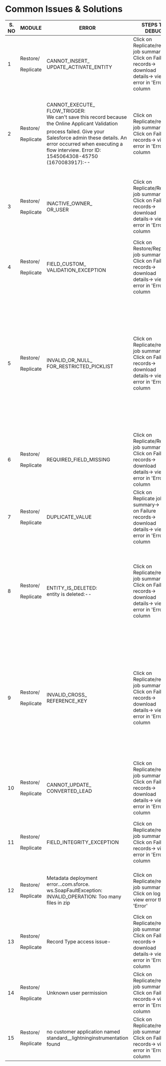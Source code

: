 # Common Issues & Solutions



<table data-full-width="true"><thead><tr><th width="90">S. NO</th><th width="117">MODULE</th><th width="175">ERROR</th><th width="179">STEPS TO DEBUG</th><th width="178">REASON FOR ERROR</th><th width="178">RESOLUTION</th></tr></thead><tbody><tr><td>1</td><td><p>Restore/</p><p>Replicate</p></td><td>CANNOT_INSERT_<br>UPDATE_ACTIVATE_ENTITY</td><td>Click on Replicate/restore job summary-> Click on Failure records-> download details-> view error in 'Error' column</td><td>This error is a result of an issue stemming from a trigger in the Org.</td><td>Temporarily disable the trigger and rerun the job to restore/replicate failed records.</td></tr><tr><td>2</td><td><p>Restore/</p><p>Replicate</p></td><td>CANNOT_EXECUTE_<br>FLOW_TRIGGER:<br>We can't save this record because the Online Applicant Validation process failed. Give your Salesforce admin these details. An error occurred when executing a flow interview. Error ID: 1545064308-45750 (1670083917):--</td><td>Click on Replicate/restore job summary-> Click on Failure records-> view error in 'Error' column</td><td>This error typically indicates that there is a Process Builder process/flow in place which is causing the upsert operation to fail.</td><td><ol><li>Locate the process builder process/flow that caused the error.</li><li>Temporarily disable the automation and rerun the job to restore/replicate failed records.</li></ol></td></tr><tr><td>3</td><td><p>Restore/</p><p>Replicate</p></td><td>INACTIVE_OWNER_<br>OR_USER</td><td>Click on Replicate/Restore job summary-> Click on Failure records-> download details-> view error in 'Error' column</td><td>This error is due to the owner of the records on the source org is inactive in the destination org.</td><td>Enable "Set Audit Fields upon Record Creation" and "Update Records with Inactive Owners" permissions in Salesforce setting. (<a href="https://help.salesforce.com/articleView?id=000334870&#x26;type=1&#x26;mode=1">LEARN MORE</a>)</td></tr><tr><td>4</td><td><p>Restore/</p><p>Replicate</p></td><td>FIELD_CUSTOM_<br>VALIDATION_EXCEPTION</td><td>Click on Restore/Replicate job summary-> Click on Failure records-> download details-> view error in 'Error' column</td><td>This error is due to validation rules applied to certain fields.</td><td>Disable validation rules in the restore modal in the final step of the restore process.</td></tr><tr><td>5</td><td><p>Restore/</p><p>Replicate</p></td><td>INVALID_OR_NULL_<br>FOR_RESTRICTED_PICKLIST</td><td>Click on Replicate/restore job summary-> Click on Failure records-> download details-> view error in 'Error' column</td><td>Such failures occur when the destination org doesn't have the value enabled that is selected in the source org.</td><td><ol><li>If the object has multiple record types enabled in the source org, then the values for the record types must be also be enabled in the destination org.</li><li>If the object does not have a record type enabled, then the pick-list values for the object should be enabled in the destination org.</li></ol></td></tr><tr><td>6</td><td><p>Restore/</p><p>Replicate</p></td><td>REQUIRED_FIELD_MISSING</td><td>Click on Replicate/Restore job summary-> Click on Failure records-> download details-> view error in 'Error' column</td><td>Such errors occur when failure of a parent record leads to the failure of some of its related records</td><td>Check the fields that failed. Restore the corresponding failed parent records first, then restore failed related records.</td></tr><tr><td>7</td><td><p>Restore/</p><p>Replicate</p></td><td>DUPLICATE_VALUE</td><td>Click on Replicate job summary-> Click on Failure records-> download details-> view error in 'Error' column</td><td>Such failures occur when such records are already present in the destination</td><td>Existing automation is blocking the upsert operation. Try disabling the automation if necessary.</td></tr><tr><td>8</td><td><p>Restore/</p><p>Replicate</p></td><td>ENTITY_IS_DELETED:<br>entity is deleted:--</td><td>Click on Replicate/restore job summary-> Click on Failure records-> download details-> view error in 'Error' column</td><td>This error occurs when at least one record in the upsert operation references a deleted record in the org</td><td><p>Identify record IDs that are causing the batch to fail. Once the records are identified:</p><ol><li>Modify the CSV file to reflect a different record or,</li><li>Recover the deleted record in the org.</li></ol></td></tr><tr><td>9</td><td><p>Restore/</p><p>Replicate</p></td><td>INVALID_CROSS_<br>REFERENCE_KEY</td><td>Click on Replicate/restore job summary-> Click on Failure records-> download details-> view error in 'Error' column</td><td>The Parent record is not included in the job or permission issue(s) on the parent object or a lookup relationship is not included in the job</td><td><ol><li>Verify the parent object is included in the job.</li><li>Review the authenticated user who has access to the parent record that is referenced within the error.</li><li>If it is a lookup relationship ensure the parent object is included in the job</li></ol></td></tr><tr><td>10</td><td><p>Restore/</p><p>Replicate</p></td><td>CANNOT_UPDATE_<br>CONVERTED_LEAD</td><td>Click on Replicate/restore job summary-> Click on Failure records-> download details-> view error in 'Error' column</td><td>A Lead record once converted (to a contact) becomes read-only. You cannot update such leads.</td><td>You can check if the lead is converted by checking the <strong>isConverted</strong> field.</td></tr><tr><td>11</td><td><p>Restore/</p><p>Replicate</p></td><td>FIELD_INTEGRITY_EXCEPTION</td><td>Click on Replicate/restore job summary-> Click on Failure records-> view error in 'Error' column</td><td>This error mostly occurs when upsert tried to populate a lookup field with a wrong ID.</td><td>Need to pass the correct Id for a lookup field.</td></tr><tr><td>12</td><td><p>Restore/</p><p>Replicate</p></td><td>Metadata deployment error...com.sforce.<br>ws.SoapFaultException: INVALID_OPERATION: Too many files in zip</td><td>Click on Replicate/restore job summary-> Click on logs-> view error the 'Error'</td><td>More than 10,000 files are there in the .zip file. It violates a governor limit</td><td>Reduce the number of metadata components restored/replicated in each job.</td></tr><tr><td>13</td><td><p>Restore/</p><p>Replicate</p></td><td>Record Type access issue-</td><td>Click on Replicate/restore job summary-> Click on Failure records-> download details-> view error in 'Error' column</td><td>Salesforce user authenticated on Vault doesn’t have access to some record types of an object(s)</td><td>Give appropriate access user-profiles and permissions to the Salesforce user authenticated on Vault</td></tr><tr><td>14</td><td><p>Restore/</p><p>Replicate</p></td><td>Unknown user permission</td><td>Click on Replicate/restore job summary-> Click on Failure records-> view error in 'Error' column</td><td><br></td><td>Assign the user to the desired permission set in Salesforce.</td></tr><tr><td>15</td><td><p>Restore/</p><p>Replicate</p></td><td>no customer application named standard__lightninginstrumentation found</td><td>Click on Replicate/restore job summary-> Click on Failure records-> view error in 'Error' column</td><td><br></td><td>Dependency missing, restore/replicate standard__lightning<br>instrumentation</td></tr></tbody></table>
